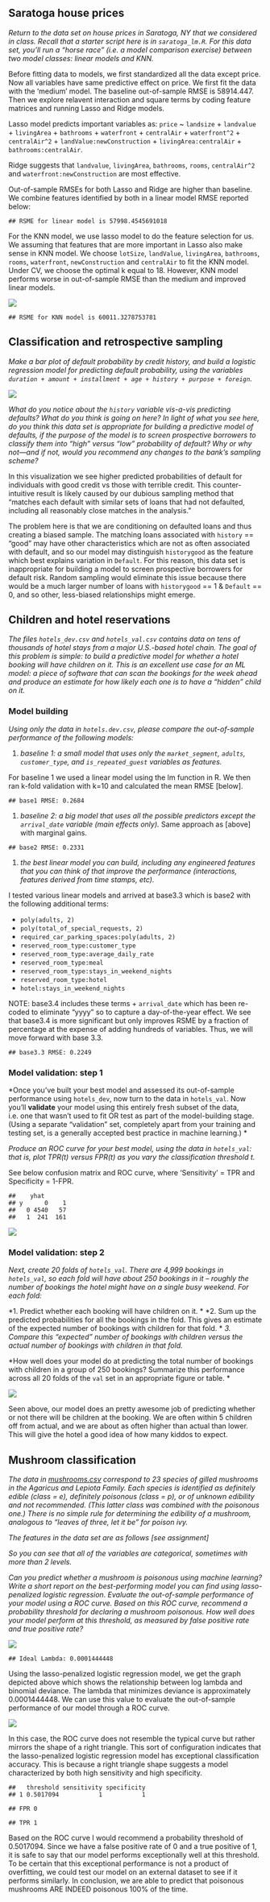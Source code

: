 ## Saratoga house prices

*Return to the data set on house prices in Saratoga, NY that we
considered in class. Recall that a starter script here is in
`saratoga_lm.R`. For this data set, you’ll run a “horse race” (i.e. a
model comparison exercise) between two model classes: linear models and
KNN.*

Before fitting data to models, we first standardized all the data except
price. Now all variables have same predictive effect on price. We first
fit the data with the ‘medium’ model. The baseline out-of-sample RMSE is
58914.447. Then we explore relavent interaction and square terms by
coding feature matrices and running Lasso and Ridge models.

Lasso model predicts important variables as: `price` ~ `landsize` +
`landvalue` + `livingArea` + `bathrooms` + `waterfront` + `centralAir` +
`waterfront^2` + `centralAir^2` + `landValue:newConstruction` +
`livingArea:centralAir` + `bathrooms:centralAir`.

Ridge suggests that `landvalue`, `livingArea`, `bathrooms`, `rooms`,
`centralAir^2` and `waterfront:newConstruction` are most effective.

Out-of-sample RMSEs for both Lasso and Ridge are higher than baseline.
We combine features identified by both in a linear model RMSE reported
below:

    ## RSME for linear model is 57998.4545691018

For the KNN model, we use lasso model to do the feature selection for
us. We assuming that features that are more important in Lasso also make
sense in KNN model. We choose `lotSize`, `landValue`, `livingArea`,
`bathrooms`, `rooms`, `waterfront`, `newConstruction` and `centralAir`
to fit the KNN model. Under CV, we choose the optimal k equal to 18.
However, KNN model performs worse in out-of-sample RMSE than the medium
and improved linear models.

![](excersises02_files/figure-markdown_strict/unnamed-chunk-5-1.png)

    ## RSME for KNN model is 60011.3278753781

## Classification and retrospective sampling

*Make a bar plot of default probability by credit history, and build a
logistic regression model for predicting default probability, using the
variables
`duration + amount + installment + age + history + purpose + foreign`.*

![](excersises02_files/figure-markdown_strict/unnamed-chunk-6-1.png)

*What do you notice about the `history` variable vis-a-vis predicting
defaults? What do you think is going on here? In light of what you see
here, do you think this data set is appropriate for building a
predictive model of defaults, if the purpose of the model is to screen
prospective borrowers to classify them into “high” versus “low”
probability of default? Why or why not—and if not, would you recommend
any changes to the bank’s sampling scheme?*

In this visualization we see higher predicted probabilities of default
for individuals with good credit vs those with terrible credit. This
counter-intuitive result is likely caused by our dubious sampling method
that “matches each default with similar sets of loans that had not
defaulted, including all reasonably close matches in the analysis.”

The problem here is that we are conditioning on defaulted loans and thus
creating a biased sample. The matching loans associated with `history`
== “good” may have other characteristics which are not as often
associated with default, and so our model may distinguish `historygood`
as the feature which best explains variation in `Default`. For this
reason, this data set is inappropriate for building a model to screen
prospective borrowers for default risk. Random sampling would eliminate
this issue because there would be a much larger number of loans with
`historygood` == 1 & `Default` == 0, and so other, less-biased
relationships might emerge.

## Children and hotel reservations

*The files `hotels_dev.csv` and `hotels_val.csv` contains data on tens
of thousands of hotel stays from a major U.S.-based hotel chain. The
goal of this problem is simple: to build a predictive model for whether
a hotel booking will have children on it. This is an excellent use case
for an ML model: a piece of software that can scan the bookings for the
week ahead and produce an estimate for how likely each one is to have a
“hidden” child on it.*

### Model building

*Using only the data in `hotels.dev.csv`, please compare the
out-of-sample performance of the following models:*

1.  *baseline 1: a small model that uses only the `market_segment`,
    `adults`, `customer_type`, and `is_repeated_guest` variables as
    features.*

For baseline 1 we used a linear model using the lm function in R. We
then ran k-fold validation with k=10 and calculated the mean RMSE
\[below\].

    ## base1 RMSE: 0.2684

1.  *baseline 2: a big model that uses all the possible predictors
    *except* the `arrival_date` variable (main effects only).* Same
    approach as \[above\] with marginal gains.

<!-- -->

    ## base2 RMSE: 0.2331

1.  *the best linear model you can build, including any engineered
    features that you can think of that improve the performance
    (interactions, features derived from time stamps, etc).*

I tested various linear models and arrived at base3.3 which is base2
with the following additional terms:

-   `poly(adults, 2)`
-   `poly(total_of_special_requests, 2)`
-   `required_car_parking_spaces:poly(adults, 2)`
-   `reserved_room_type:customer_type`
-   `reserved_room_type:average_daily_rate`
-   `reserved_room_type:meal`
-   `reserved_room_type:stays_in_weekend_nights`
-   `reserved_room_type:hotel`
-   `hotel:stays_in_weekend_nights`

NOTE: base3.4 includes these terms + `arrival_date` which has been
re-coded to eliminate “yyyy” so to capture a day-of-the-year effect. We
see that base3.4 is more significant but only improves RSME by a
fraction of percentage at the expense of adding hundreds of variables.
Thus, we will move forward with base 3.3.

    ## base3.3 RMSE: 0.2249

### Model validation: step 1

*Once you’ve built your best model and assessed its out-of-sample
performance using `hotels_dev`, now turn to the data in `hotels_val`.
Now you’ll **validate** your model using this entirely fresh subset of
the data, i.e. one that wasn’t used to fit OR test as part of the
model-building stage. (Using a separate “validation” set, completely
apart from your training and testing set, is a generally accepted best
practice in machine learning.) *

*Produce an ROC curve for your best model, using the data in
`hotels_val`: that is, plot TPR(t) versus FPR(t) as you vary the
classification threshold t.*

See below confusion matrix and ROC curve, where ‘Sensitivity’ = TPR and
Specificity = 1-FPR.

    ##    yhat
    ## y      0    1
    ##   0 4540   57
    ##   1  241  161

![](excersises02_files/figure-markdown_strict/unnamed-chunk-10-1.png)

### Model validation: step 2

*Next, create 20 folds of `hotels_val`. There are 4,999 bookings in
`hotels_val`, so each fold will have about 250 bookings in it – roughly
the number of bookings the hotel might have on a single busy weekend.
For each fold:*

*1. Predict whether each booking will have children on it. * *2. Sum up
the predicted probabilities for all the bookings in the fold. This gives
an estimate of the expected number of bookings with children for that
fold. * *3. Compare this “expected” number of bookings with children
versus the actual number of bookings with children in that fold.*

*How well does your model do at predicting the total number of bookings
with children in a group of 250 bookings? Summarize this performance
across all 20 folds of the `val` set in an appropriate figure or table.
*

![](excersises02_files/figure-markdown_strict/unnamed-chunk-11-1.png)

Seen above, our model does an pretty awesome job of predicting whether
or not there will be children at the booking. We are often within 5
children off from actual, and we are about as often higher than actual
than lower. This will give the hotel a good idea of how many kiddos to
expect.

## Mushroom classification

*The data in [mushrooms.csv](../data/mushrooms.csv) correspond to 23
species of gilled mushrooms in the Agaricus and Lepiota Family. Each
species is identified as definitely edible (class = e), definitely
poisonous (class = p), or of unknown edibility and not recommended.
(This latter class was combined with the poisonous one.) There is no
simple rule for determining the edibility of a mushroom, analogous to
“leaves of three, let it be” for poison ivy.*

*The features in the data set are as follows \[see assignment\]*

*So you can see that all of the variables are categorical, sometimes
with more than 2 levels.*

*Can you predict whether a mushroom is poisonous using machine learning?
Write a short report on the best-performing model you can find using
lasso-penalized logistic regression. Evaluate the out-of-sample
performance of your model using a ROC curve. Based on this ROC curve,
recommend a probability threshold for declaring a mushroom poisonous.
How well does your model perform at this threshold, as measured by false
positive rate and true positive rate?*

![](excersises02_files/figure-markdown_strict/unnamed-chunk-12-1.png)

    ## Ideal Lambda: 0.0001444448

Using the lasso-penalized logistic regression model, we get the graph
depicted above which shows the relationship between log lambda and
binomial deviance. The lambda that minimizes deviance is approximately
0.0001444448. We can use this value to evaluate the out-of-sample
performance of our model through a ROC curve.

![](excersises02_files/figure-markdown_strict/unnamed-chunk-13-1.png)

In this case, the ROC curve does not resemble the typical curve but
rather mirrors the shape of a right triangle. This sort of configuration
indicates that the lasso-penalized logistic regression model has
exceptional classification accuracy. This is because a right triangle
shape suggests a model characterized by both high sensitivity and high
specificity.

    ##   threshold sensitivity specificity
    ## 1 0.5017094           1           1

    ## FPR 0

    ## TPR 1

Based on the ROC curve I would recommend a probability threshold of
0.5017094. Since we have a false positive rate of 0 and a true positive
of 1, it is safe to say that our model performs exceptionally well at
this threshold. To be certain that this exceptional performance is not a
product of overfitting, we could test our model on an external dataset
to see if it performs similarly. In conclusion, we are able to predict
that poisonous mushrooms ARE INDEED poisonous 100% of the time.
